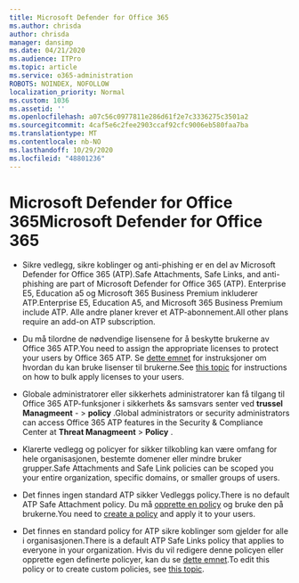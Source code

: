 ```yaml
---
title: Microsoft Defender for Office 365
ms.author: chrisda
author: chrisda
manager: dansimp
ms.date: 04/21/2020
ms.audience: ITPro
ms.topic: article
ms.service: o365-administration
ROBOTS: NOINDEX, NOFOLLOW
localization_priority: Normal
ms.custom: 1036
ms.assetid: ''
ms.openlocfilehash: a07c56c0977811e286d61f2e7c3336275c3501a2
ms.sourcegitcommit: 4caf5e6c2fee2903ccaf92cfc9006eb580faa7ba
ms.translationtype: MT
ms.contentlocale: nb-NO
ms.lasthandoff: 10/29/2020
ms.locfileid: "48801236"
---
```

# <a name="microsoft-defender-for-office-365"></a><span data-ttu-id="03ebe-102">Microsoft Defender for Office 365</span><span class="sxs-lookup"><span data-stu-id="03ebe-102">Microsoft Defender for Office 365</span></span>

- <span data-ttu-id="03ebe-103">Sikre vedlegg, sikre koblinger og anti-phishing er en del av Microsoft Defender for Office 365 (ATP).</span><span class="sxs-lookup"><span data-stu-id="03ebe-103">Safe Attachments, Safe Links, and anti-phishing are part of Microsoft Defender for Office 365 (ATP).</span></span> <span data-ttu-id="03ebe-104">Enterprise E5, Education a5 og Microsoft 365 Business Premium inkluderer ATP.</span><span class="sxs-lookup"><span data-stu-id="03ebe-104">Enterprise E5, Education A5, and Microsoft 365 Business Premium include ATP.</span></span> <span data-ttu-id="03ebe-105">Alle andre planer krever et ATP-abonnement.</span><span class="sxs-lookup"><span data-stu-id="03ebe-105">All other plans require an add-on ATP subscription.</span></span>

- <span data-ttu-id="03ebe-106">Du må tilordne de nødvendige lisensene for å beskytte brukerne av Office 365 ATP.</span><span class="sxs-lookup"><span data-stu-id="03ebe-106">You need to assign the appropriate licenses to protect your users by Office 365 ATP.</span></span> <span data-ttu-id="03ebe-107">Se [dette emnet](https://docs.microsoft.com/microsoft-365/admin/add-users/add-users) for instruksjoner om hvordan du kan bruke lisenser til brukerne.</span><span class="sxs-lookup"><span data-stu-id="03ebe-107">See [this topic](https://docs.microsoft.com/microsoft-365/admin/add-users/add-users) for instructions on how to bulk apply licenses to your users.</span></span>

- <span data-ttu-id="03ebe-108">Globale administratorer eller sikkerhets administratorer kan få tilgang til Office 365 ATP-funksjoner i sikkerhets &s samsvars senter ved **trussel Managmeent** - \> **policy** .</span><span class="sxs-lookup"><span data-stu-id="03ebe-108">Global administrators or security administrators can access Office 365 ATP features in the Security & Compliance Center at **Threat Managmeent** \> **Policy** .</span></span>

- <span data-ttu-id="03ebe-109">Klarerte vedlegg og policyer for sikker tilkobling kan være omfang for hele organisasjonen, bestemte domener eller mindre bruker grupper.</span><span class="sxs-lookup"><span data-stu-id="03ebe-109">Safe Attachments and Safe Link policies can be scoped you your entire organization, specific domains, or smaller groups of users.</span></span>

- <span data-ttu-id="03ebe-110">Det finnes ingen standard ATP sikker Vedleggs policy.</span><span class="sxs-lookup"><span data-stu-id="03ebe-110">There is no default ATP Safe Attachment policy.</span></span> <span data-ttu-id="03ebe-111">Du må [opprette en policy](https://docs.microsoft.com/microsoft-365/security/office-365-security/set-up-atp-safe-attachments-policies) og bruke den på brukerne.</span><span class="sxs-lookup"><span data-stu-id="03ebe-111">You need to [create a policy](https://docs.microsoft.com/microsoft-365/security/office-365-security/set-up-atp-safe-attachments-policies) and apply it to your users.</span></span>

- <span data-ttu-id="03ebe-112">Det finnes en standard policy for ATP sikre koblinger som gjelder for alle i organisasjonen.</span><span class="sxs-lookup"><span data-stu-id="03ebe-112">There is a default ATP Safe Links policy that applies to everyone in your organization.</span></span> <span data-ttu-id="03ebe-113">Hvis du vil redigere denne policyen eller opprette egen definerte policyer, kan du se [dette emnet](https://docs.microsoft.com/microsoft-365/security/office-365-security/set-up-atp-safe-links-policies).</span><span class="sxs-lookup"><span data-stu-id="03ebe-113">To edit this policy or to create custom policies, see [this topic](https://docs.microsoft.com/microsoft-365/security/office-365-security/set-up-atp-safe-links-policies).</span></span>

